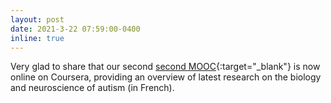 ```yaml
---
layout: post
date: 2021-3-22 07:59:00-0400
inline: true
---
```


Very glad to share that our second [second MOOC](https://moocs.unige.ch/liste-de-cours/liste-des-cours-3/troubles-du-spectre-de-lautisme-biologie-et-neurosciences/){:target="\_blank"} is now online on Coursera, providing an overview of latest research on the biology and neuroscience of autism (in French).
